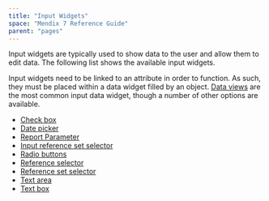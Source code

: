 ```yaml
---
title: "Input Widgets"
space: "Mendix 7 Reference Guide"
parent: "pages"
---
```



Input widgets are typically used to show data to the user and allow them to edit data. The following list shows the available input widgets.

Input widgets need to be linked to an attribute in order to function. As such, they must be placed within a data widget filled by an object. [Data views](data-view) are the most common input data widget, though a number of other options are available.

*   [Check box](check-box)
*   [Date picker](date-picker)
*   [Report Parameter](report-parameter)
*   [Input reference set selector](input-reference-set-selector)
*   [Radio buttons](radio-buttons)
*   [Reference selector](reference-selector)
*   [Reference set selector](reference-set-selector)
*   [Text area](text-area)
*   [Text box](text-box)
